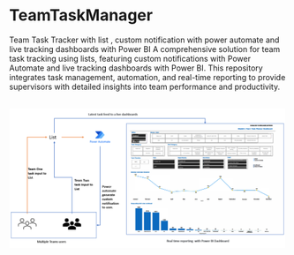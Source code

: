 # TeamTaskManager
Team Task Tracker with list , custom notification with power automate and  live tracking dashboards with Power BI
A comprehensive solution for team task tracking using lists, featuring custom notifications with Power Automate and live tracking dashboards with Power BI. This repository integrates task management, automation, and real-time reporting to provide supervisors with detailed insights into team performance and productivity.

<br/>
<img  alt="work flow" width="500px" src="https://github.com/maeshakib/TeamTaskManager/blob/main/work%20flow.png" />
<br/>
